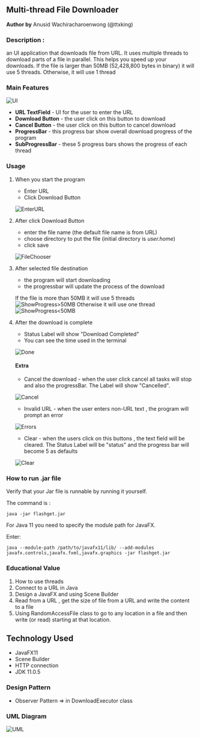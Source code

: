 
## Multi-thread File Downloader

**Author by** Anusid Wachiracharoenwong (@ttxking)
    

### Description :
an UI application that downloads file from URL. It uses multiple threads to download parts of a file in parallel. 
This helps you speed up your downloads. If the file is larger than 50MB (52,428,800 bytes in binary) it will use 5 threads. Otherwise, it will use 1 thread

### Main Features
![UI](https://s3-ap-southeast-1.amazonaws.com/img-in-th/73ad581f4e2d726ca2c00fe4947dc40b.png)

* **URL TextField**  - UI for the user to enter the URL
* **Download Button**  - the user click on this button to download
* **Cancel Button**  - the user click on this button to cancel download
* **ProgressBar** - this progress bar show overall download progress of the program
* **SubProgressBar** - these 5 progress bars shows the progress of each thread

### Usage 

1. When you start the program 
    * Enter URL 
    * Click Download Button
    
    ![EnterURL](https://s3-ap-southeast-1.amazonaws.com/img-in-th/5ef5038bd9ab5ced15d4b644181e93d8.png)
    
2. After click Download Button
    * enter the file name (the default file name is from URL)
    * choose directory to put the file (initial directory is *user.home*)
    * click save
    
    ![FileChooser](https://s3-ap-southeast-1.amazonaws.com/img-in-th/969a7ee53f1fb768716bbd66dc7885be.png)
    
3. After selected file destination
    * the program will start downloading 
    * the progressbar will update the process of the download
        
    If the file is more than 50MB it will use 5 threads
    ![ShowProgress>50MB](https://s3-ap-southeast-1.amazonaws.com/img-in-th/0bad143da05f04dc6d8d9ea770a532d3.png)
    Otherwise it will use one thread
    ![ShowProgress<50MB](https://s3-ap-southeast-1.amazonaws.com/img-in-th/c007b659b0787dd20ea27278ee0bd284.png)
    
4. After the download is complete
    * Status Label will show "Download Completed"
    * You can see the time used in the terminal
    
    ![Done](https://s3-ap-southeast-1.amazonaws.com/img-in-th/fc5dcded4de78c42015b1d533fd16e7e.png)
    #### Extra
    
    * Cancel the download - when the user click cancel all tasks will stop and also the progressBar. The Label will show
"Cancelled".
        
    ![Cancel](https://s3-ap-southeast-1.amazonaws.com/img-in-th/c38eb19f907ef7cb683f5bf726c38969.png)
    
    * Invalid URL - when the user enters non-URL text , the program will prompt an error 
    
    ![Errors](https://s3-ap-southeast-1.amazonaws.com/img-in-th/9132dead74c3d945ddddf69c0cb40cb9.png)
    
    * Clear - when the users click on this buttons , the text field will be cleared. The Status Label will be "status"
    and the progress bar will become 5 as defaults
    
    ![Clear](https://s3-ap-southeast-1.amazonaws.com/img-in-th/3af2adbaa76b258d717a82594c2b16f3.png)
   



### How to run .jar file
Verify that your Jar file is runnable by running it yourself. 

The command is : 
```  
java -jar flashget.jar 
```

For Java 11 you need to specify the module path for JavaFX. 

Enter:
```  
java --module-path /path/to/javafx11/lib/ --add-modules javafx.controls,javafx.fxml,javafx.graphics -jar flashget.jar
```


### Educational Value
1. How to use threads
2. Connect to a URL in Java
3. Design a JavaFX and using Scene Builder
4. Read from a URL , get the size of file from a URL and write the content to a file
5. Using RandomAccessFile class to go to any location in a file and then write (or read) starting at that location.


## Technology Used
- JavaFX11
- Scene Builder
- HTTP connection
- JDK 11.0.5


### Design Pattern
   * Observer Pattern => in DownloadExecutor class
   
### UML Diagram
![UML](https://s3-ap-southeast-1.amazonaws.com/img-in-th/48a1ed88358ed09545c1fb0d61d5a78a.png)



 

